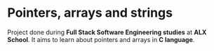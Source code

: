# Pointers, arrays and strings

Project done during **Full Stack Software Engineering studies** at **ALX School**. It aims to learn about pointers and arrays in **C language**.

